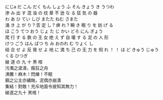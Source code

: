 にじa		だ		こん	だく		もん	しょう		ふ	そん			きょう	き		うつわ						
渗	み	出	す	混	浊	の	纹	章	 	不	逊	な	る	狂	気	の	器	 					
わ		あ				ひ	てい			しび			またた			ねむ				さまた			
涌	き	上	が	り	?	否	定	し	?	痹	れ	?	瞬	き	 	眠	り	を	 	妨	げ	る	
ほ	こう			てつ		おう	じょ		た			じ	かい				どろ		にん	ぎょう			
爬	行	す	る	鉄	の	王	女	 	绝	え	ず	自	壊	す	る	 	泥	の	人	形			
けつ	ごう				はん	ぱつ				ち		み			おのれ		む	りょく		し			
结	合	せ	よ	 	反	発	せ	よ	 	地	に	満	ち	 	己	の	无	力	を	知	れ	！	！
は	ど		きゅう	じゅう		くる	ひつぎ																
破	道	の	九	十	 	黒	棺																
污濁之波濤，瘋狂之舟																							
沸騰！麻木！閃爍！不眠																							
鋼之公主亦繡蝕，泥偶亦崩潰																							
集結！對敵！充斥地面令彼知其無力！																							
破道之九十 黑棺！																							